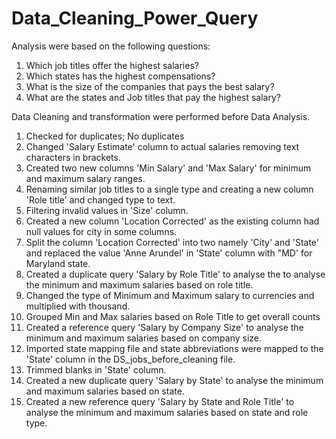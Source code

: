 # Data_Cleaning_Power_Query

Analysis were based on the following questions:

1. Which job titles offer the highest salaries?
2. Which states has the highest compensations?
3. What is the size of the companies that pays the best salary?
4. What are the states and Job titles that pay the highest salary?

Data Cleaning and transformation were performed before Data Analysis.

1. Checked for duplicates; No duplicates
2. Changed 'Salary Estimate' column to actual salaries removing text characters in brackets.
3. Created two new columns 'Min Salary' and 'Max Salary' for minimum and maximum salary ranges.
4. Renaming similar job titles to a single type and creating a new column 'Role title' and changed type to text.
5. Filtering invalid values in 'Size' column.
6. Created a new column 'Location Corrected' as the existing column had null values for city in some columns.
7. Split the column 'Location Corrected' into two namely 'City' and 'State' and replaced the value 'Anne Arundel' in 'State' column with "MD' for Maryland state.
8. Created a duplicate query 'Salary by Role Title' to analyse the to analyse the minimum and maximum salaries based on role title.
9. Changed the type of Minimum and Maximum salary to currencies and multiplied with thousand.
10. Grouped Min and Max salaries based on Role Title to get overall counts 
11. Created a reference query 'Salary by Company Size' to analyse the minimum and maximum salaries based on company size.
12. Imported state mapping file and state abbreviations were mapped to the 'State' column in the DS_jobs_before_cleaning file.
13. Trimmed blanks in 'State' column.
14. Created a new duplicate query 'Salary by State' to analyse the minimum and maximum salaries based on state.
15. Created a new reference query 'Salary by State and Role Title' to analyse the minimum and maximum salaries based on state and role type.
